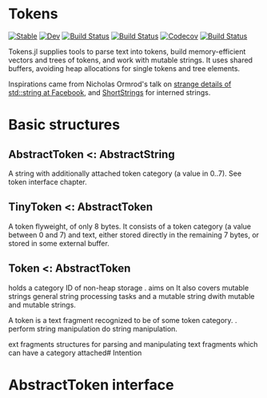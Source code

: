 # Tokens

[![Stable](https://img.shields.io/badge/docs-stable-blue.svg)](https://rryi.github.io/Tokens.jl/stable)
[![Dev](https://img.shields.io/badge/docs-dev-blue.svg)](https://rryi.github.io/Tokens.jl/dev)
[![Build Status](https://travis-ci.com/rryi/Tokens.jl.svg?branch=master)](https://travis-ci.com/rryi/Tokens.jl)
[![Build Status](https://ci.appveyor.com/api/projects/status/github/rryi/Tokens.jl?svg=true)](https://ci.appveyor.com/project/rryi/Tokens-jl)
[![Codecov](https://codecov.io/gh/rryi/Tokens.jl/branch/master/graph/badge.svg)](https://codecov.io/gh/rryi/Tokens.jl)
[![Build Status](https://api.cirrus-ci.com/github/rryi/Tokens.jl.svg)](https://cirrus-ci.com/github/rryi/Tokens.jl)

Tokens.jl supplies tools to parse text into tokens, build memory-efficient vectors and trees of tokens, and work with mutable strings. It uses shared buffers, avoiding heap allocations for single tokens and tree elements.

Inspirations came from Nicholas Ormrod's talk on [strange details of std::string at Facebook](https://www.youtube.com/watch?v=kPR8h4-qZdk), and  [ShortStrings](https://github.com/xiaodaigh/ShortStrings.jl) for interned strings. 

# Basic structures

## AbstractToken <: AbstractString
A string with additionally attached token category (a value in 0..7). See token interface chapter.

## TinyToken <: AbstractToken
A token flyweight, of only 8 bytes. It consists of a token category (a value between 0 and 7) and text, either stored directly in the remaining 7 bytes, or stored in some external buffer.

## Token <: AbstractToken
holds a category ID  of non-heap storage
. aims on  It also covers mutable strings general string processing tasks and a mutable string dwith mutable  and mutable strings.

A token is a text fragment recognized to be of some token category. . perform string manipulation do string manipulation.

ext fragments structures for parsing and manipulating text fragments which can have a category attached# Intention

# AbstractToken interface
